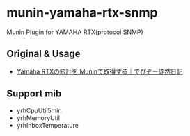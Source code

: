 # munin-yamaha-rtx-snmp
Munin Plugin for YAMAHA RTX(protocol SNMP)

## Original & Usage

 * [Yamaha RTXの統計を Muninで取得する｜でびぞー徒然日記](https://debz-di.kabocha.to/archives/2007/07/20070701011913.html)

## Support mib

 * yrhCpuUtil5min
 * yrhMemoryUtil
 * yrhInboxTemperature
